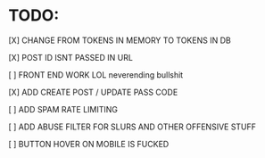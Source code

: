 # TODO:

[X] CHANGE FROM TOKENS IN MEMORY TO TOKENS IN DB

[X] POST ID ISNT PASSED IN URL

[ ] FRONT END WORK LOL neverending bullshit

[X] ADD CREATE POST / UPDATE PASS CODE

[ ] ADD SPAM RATE LIMITING

[ ] ADD ABUSE FILTER FOR SLURS AND OTHER OFFENSIVE STUFF

[ ] BUTTON HOVER ON MOBILE IS FUCKED
